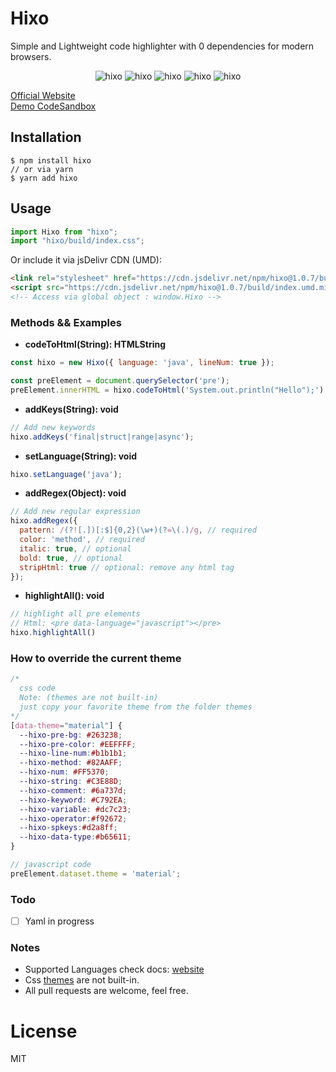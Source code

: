 # Hixo 
Simple and Lightweight code highlighter with 0 dependencies for modern browsers.

<div align="center" style="width:100%; text-align:center;">
<img src="https://badgen.net/bundlephobia/minzip/hixo" alt="hixo" />
  <img src="https://badgen.net/bundlephobia/dependency-count/hixo" alt="hixo" />
  <img src="https://badgen.net/npm/v/hixo" alt="hixo" />
  <img src="https://badgen.net/npm/dt/hixo" alt="hixo" />
  <img src="https://data.jsdelivr.com/v1/package/npm/hixo/badge" alt="hixo"/>
</div> 

[Official Website](https://hixo.onrender.com/)  
[Demo CodeSandbox](https://codesandbox.io/s/hixo-code-highlighter-cgddx)

## Installation
```
$ npm install hixo
// or via yarn 
$ yarn add hixo
```

## Usage
```js
import Hixo from "hixo";
import "hixo/build/index.css";
```

Or include it via jsDelivr CDN (UMD):
```html
<link rel="stylesheet" href="https://cdn.jsdelivr.net/npm/hixo@1.0.7/build/index.min.css" />
<script src="https://cdn.jsdelivr.net/npm/hixo@1.0.7/build/index.umd.min.js"></script>
<!-- Access via global object : window.Hixo -->
```

### Methods && Examples
- **codeToHtml(String): HTMLString**
```js
const hixo = new Hixo({ language: 'java', lineNum: true }); 

const preElement = document.querySelector('pre');
preElement.innerHTML = hixo.codeToHtml('System.out.println("Hello");');
```

- **addKeys(String): void**
```js
// Add new keywords
hixo.addKeys('final|struct|range|async');
```

- **setLanguage(String): void**
```js
hixo.setLanguage('java');
```

- **addRegex(Object): void**
```js
// Add new regular expression
hixo.addRegex({
  pattern: /(?![.])[:$]{0,2}(\w+)(?=\(.)/g, // required
  color: 'method', // required
  italic: true, // optional
  bold: true, // optional
  stripHtml: true // optional: remove any html tag
});
```

- **highlightAll(): void**
```js
// highlight all pre elements
// Html: <pre data-language="javascript"></pre>
hixo.highlightAll()
```

### How to override the current theme
```css 
/* 
  css code 
  Note: (themes are not built-in)
  just copy your favorite theme from the folder themes 
*/
[data-theme="material"] {
  --hixo-pre-bg: #263238;
  --hixo-pre-color: #EEFFFF;
  --hixo-line-num:#b1b1b1;
  --hixo-method: #82AAFF;
  --hixo-num: #FF5370;
  --hixo-string: #C3E88D;
  --hixo-comment: #6a737d;
  --hixo-keyword: #C792EA;
  --hixo-variable: #dc7c23;
  --hixo-operator:#f92672;
  --hixo-spkeys:#d2a8ff;
  --hixo-data-type:#b65611;
}
```

```js
// javascript code
preElement.dataset.theme = 'material';
```

### Todo
- [ ] Yaml in progress

### Notes
- Supported Languages check docs: [website](https://hixo.onrender.com/)
- Css [themes](https://github.com/wutility/hixo-code-highlighter/tree/main/themes) are not built-in.
- All pull requests are welcome, feel free.

# License
MIT